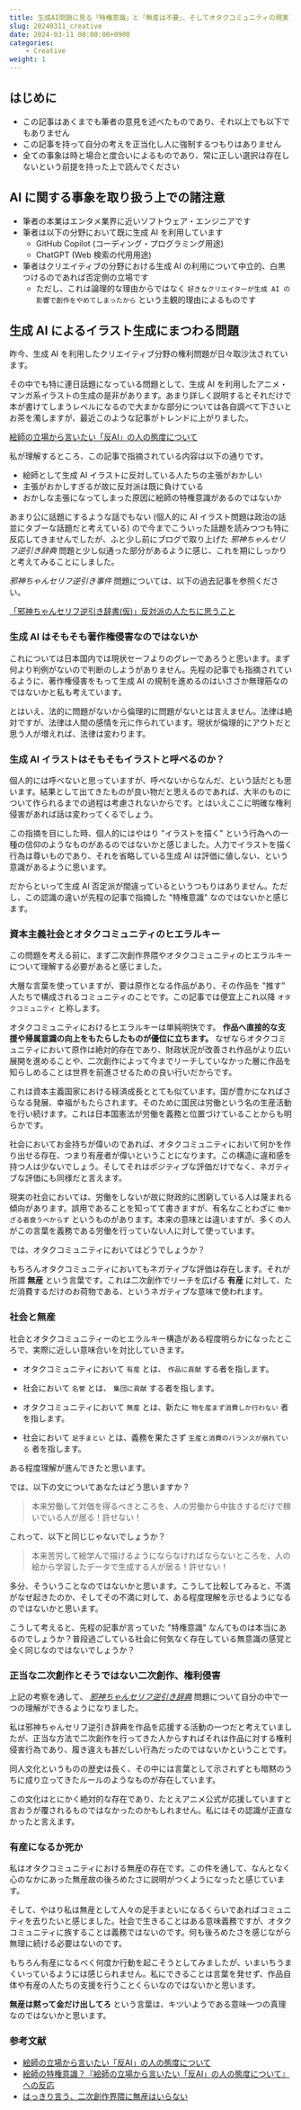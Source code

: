 ```yaml
---
title: 生成AI問題に見る「特権意識」と「無産は不要」、そしてオタクコミュニティの現実
slug: 20240311_creative
date: 2024-03-11 00:00:00+0900
categories:
    - Creative
weight: 1
---
```


## はじめに

- この記事はあくまでも筆者の意見を述べたものであり、それ以上でも以下でもありません
- この記事を持って自分の考えを正当化し人に強制するつもりはありません
- 全ての事象は時と場合と度合いによるものであり、常に正しい選択は存在しないという前提を持った上で読んでください

## AI に関する事象を取り扱う上での諸注意

- 筆者の本業はエンタメ業界に近いソフトウェア・エンジニアです
- 筆者は以下の分野において既に生成 AI を利用しています
    - GitHub Copilot (コーディング・プログラミング用途)
    - ChatGPT (Web 検索の代用用途)
- 筆者はクリエイティブの分野における生成 AI の利用について中立的、白黒つけるのであれば否定側の立場です
    - ただし、これは論理的な理由からではなく `好きなクリエイターが生成 AI の影響で創作をやめてしまったから` という主観的理由によるものです

## 生成 AI によるイラスト生成にまつわる問題

昨今、生成 AI を利用したクリエイティブ分野の権利問題が日々取沙汰されています。

その中でも特に連日話題になっている問題として、生成 AI を利用したアニメ・マンガ系イラストの生成の是非があります。あまり詳しく説明するとそれだけで本が書けてしまうレベルになるので大まかな部分については各自調べて下さいとお茶を濁しますが、最近このような記事がトレンドに上がりました。

[絵師の立場から言いたい「反AI」の人の態度について](https://note.com/magic_clover2991/n/n0ec2827346af)

私が理解するところ、この記事で指摘されている内容は以下の通りです。

- 絵師として生成 AI イラストに反対している人たちの主張がおかしい
- 主張がおかしすぎるが故に反対派は既に負けている
- おかしな主張になってしまった原因に絵師の特権意識があるのではないか

あまり公に話題にするような話でもない (個人的に AI イラスト問題は政治の話並にタブーな話題だと考えている) ので今までこういった話題を読みつつも特に反応してきませんでしたが、ふと少し前にブログで取り上げた *邪神ちゃんセリフ逆引き辞典* 問題と少し似通った部分があるように感じ、これを期にしっかりと考えてみることにしました。

*邪神ちゃんセリフ逆引き事件* 問題については、以下の過去記事を参照ください。

[「邪神ちゃんセリフ逆引き辞書(仮)」反対派の人たちに思うこと](https://zeriyoshi.github.io/blog/p/2024020201_jcdk_dict_feel/)

### 生成 AI はそもそも著作権侵害なのではないか

これについては日本国内では現状セーフよりのグレーであろうと思います。まず何より判例がないので判断のしようがありません。先程の記事でも指摘されているように、著作権侵害をもって生成 AI の規制を進めるのはいささか無理筋なのではないかと私も考えています。

とはいえ、法的に問題がないから倫理的に問題がないとは言えません。法律は絶対ですが、法律は人間の感情を元に作られています。現状が倫理的にアウトだと思う人が増えれば、法律は変わります。

### 生成 AI イラストはそもそもイラストと呼べるのか？

個人的には呼べないと思っていますが、呼べないからなんだ、という話だとも思います。結果として出てきたものが良い物だと思えるのであれば、大半のものについて作られるまでの過程は考慮されないからです。とはいえここに明確な権利侵害があれば話は変わってくるでしょう。

この指摘を目にした時、個人的にはやはり "イラストを描く" という行為への一種の信仰のようなものがあるのではないかと感じました。人力でイラストを描く行為は尊いものであり、それを省略している生成 AI は評価に値しない、という意識があるように思います。

だからといって生成 AI 否定派が間違っているというつもりはありません。ただし、この認識の違いが先程の記事で指摘した "特権意識" なのではないかと感じます。

### 資本主義社会とオタクコミュニティのヒエラルキー

この問題を考える前に、まず二次創作界隈やオタクコミュニティのヒエラルキーについて理解する必要があると感じました。

大層な言葉を使っていますが、要は原作となる作品があり、その作品を "推す" 人たちで構成されるコミュニティのことです。この記事では便宜上これ以降 `オタクコミュニティ` と称します。

オタクコミュニティにおけるヒエラルキーは単純明快です。 **作品へ直接的な支援や帰属意識の向上をもたらしたものが優位に立ちます。** なぜならオタクコミュニティにおいて原作は絶対的存在であり、財政状況が改善され作品がより広い展開を進めることや、二次創作によって今までリーチしていなかった層に作品を知らしめることは世界を前進させるための良い行いだからです。

これは資本主義国家における経済成長ととても似ています。国が豊かになればさらなる発展、幸福がもたらされます。そのために国民は労働という名の生産活動を行い続けます。これは日本国憲法が労働を義務と位置づけていることからも明らかです。

社会においてお金持ちが偉いのであれば、オタクコミュニティにおいて何かを作り出せる存在、つまり有産者が偉いということになります。この構造に違和感を持つ人は少ないでしょう。そしてそれはポジティブな評価だけでなく、ネガティブな評価にも同様だと言えます。

現実の社会においては、労働をしないが故に財政的に困窮している人は蔑まれる傾向があります。誤用であることを知ってて書きますが、有名なことわざに `働かざる者食うべからず` というものがあります。本来の意味とは違いますが、多くの人がこの言葉を義務である労働を行っていない人に対して使っています。

では、オタクコミュニティにおいてはどうでしょうか？

もちろんオタクコミュニティにおいてもネガティブな評価は存在します。それが所謂 **無産** という言葉です。これは二次創作でリーチを広げる **有産** に対して、ただ消費するだけのお荷物である、というネガティブな意味で使われます。

### 社会と無産

社会とオタクコミュニティーのヒエラルキー構造がある程度明らかになったところで、実際に近しい意味合いを対比していきます。

- オタクコミュニティにおいて `有産` とは、 `作品に貢献` する者を指します。
- 社会において `名誉` とは、 `集団に貢献` する者を指します。

- オタクコミュニティにおいて `無産` とは、新たに `物を産まず消費しか行わない` 者を指します。
- 社会において `足手まとい` とは、義務を果たさず `生産と消費のバランスが崩れている` 者を指します。

ある程度理解が進んできたと思います。

では、以下の文についてあなたはどう思いますか？

> 本来労働して対価を得るべきところを、人の労働から中抜きするだけで稼いでいる人が居る！許せない！

これって、以下と同じじゃないでしょうか？

> 本来苦労して絵学んで描けるようにならなければならないところを、人の絵から学習したデータで生成する人が居る！許せない！

多分、そういうことなのではないかと思います。こうして比較してみると、不満がなぜ起きたのか、そしてその不満に対して、ある程度理解を示せるようになるのではないかと思います。

こうして考えると、先程の記事が言っていた "特権意識" なんてものは本当にあるのでしょうか？普段過ごしている社会に何気なく存在している無意識の感覚と全く同じなのではないでしょうか？

### 正当な二次創作とそうではない二次創作、権利侵害

上記の考察を通して、 [*邪神ちゃんセリフ逆引き辞典*](https://zeriyoshi.github.io/blog/p/2024020201_jcdk_dict_feel/) 問題について自分の中で一つの理解ができるようになりました。

私は邪神ちゃんセリフ逆引き辞典を作品を応援する活動の一つだと考えていましたが、正当な方法で二次創作を行ってきた人からすればそれは作品に対する権利侵害行為であり、履き違えも甚だしい行為だったのではないかということです。

同人文化というものの歴史は長く、その中には言葉として示されずとも暗黙のうちに成り立ってきたルールのようなものが存在しています。

この文化はとにかく絶対的な存在であり、たとえアニメ公式が応援していますと言おうが覆されるものではなかったのかもしれません。私にはその認識が正直なかったと言えます。

### 有産になるか死か

私はオタクコミュニティにおける無産の存在です。この件を通して、なんとなく心のなかにあった無産故の後ろめたさに説明がつくようになったと感じています。

そして、やはり私は無産として人々の足手まといになるくらいであればコミュニティを去りたいと感じました。社会で生きることはある意味義務ですが、オタクコミュニティに族することは義務ではないのです。何も後ろめたさを感じながら無理に続ける必要はないのです。

もちろん有産になるべく何度か行動を起こそうとしてみましたが、いまいちうまくいっているようには感じられません。私にできることは言葉を発せず、作品自体や有産の人たちの支援を行うことくらいなのではないかと思います。

**無産は黙って金だけ出してろ** という言葉は、キツいようである意味一つの真理なのではないかと思います。

### 参考文献

- [絵師の立場から言いたい「反AI」の人の態度について](https://note.com/magic_clover2991/n/n0ec2827346af)
- [絵師の特権意識？『絵師の立場から言いたい「反AI」の人の態度について』への反応](https://togetter.com/li/2325949)
- [はっきり言う、二次創作界隈に無産はいらない](https://anond.hatelabo.jp/20230726210625)